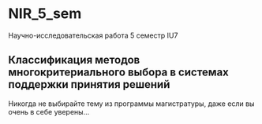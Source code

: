 # NIR_5_sem
Научно-исследовательская работа 5 семестр IU7
## Классификация методов многокритериального выбора в системах поддержки принятия решений
Никогда не выбирайте тему из программы магистратуры, даже если вы очень в себе уверены...
